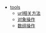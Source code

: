 - [tools](tools/index.md)
  - [url相关方法](tools/url.md)
  - [对象操作](tools/object.md)
  - [数组操作](tools/array.md)